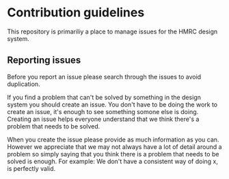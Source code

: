 # Contribution guidelines

This repository is primariliy a place to manage issues for the HMRC design system.

## Reporting issues

Before you report an issue please search through the issues to avoid duplication.

If you find a problem that can't be solved by something in the design system you should create an issue. You don't have to be doing the work to create an issue, it's enough to see something somone else is doing. Creating an issue helps everyone understand that we think there's a problem that needs to be solved.

When you create the issue please provide as much information as you can. However we appreciate that we may not always have a lot of detail around a problem so simply saying that you think there is a problem that needs to be solved is enough. For example: We don't have a consistent way of doing x, is perfectly valid.
